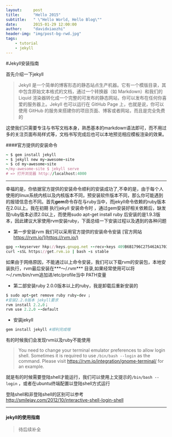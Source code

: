 ```yaml
---
layout:     post
title:      "Hello 2015"
subtitle:   " \"Hello World, Hello Blog\""
date:       2015-01-29 12:00:00
author:     "davidxiaozhi"
header-img: "img/post-bg-rwd.jpg"
tags:
    - tutorial
    - jekyll
---
```


#Jekyll安装指南

首先介绍一下jekyll
>  Jekyll 是一个简单的博客形态的静态站点生产机器。它有一个模版目录，其中包含原始文本格式的文档，通过一个转换器（如 Markdown）和我们的 Liquid 渲染器转化成一个完整的可发布的静态网站，你可以发布在任何你喜爱的服务器上。Jekyll 也可以运行在 GitHub Page 上，也就是说，你可以使用 GitHub 的服务来搭建你的项目页面、博客或者网站，而且是完全免费的

这使我们只需要专注与书写文档本身，熟悉基本的markdown语法即可，而不用过多的关注页面布局样式等，文档书写完成后也可以本地预览相应模板渲染的效果。
</br>

####官方提供的安装命令
```ruby
~ $ gem install jekyll
~ $ jekyll new my-awesome-site
~ $ cd my-awesome-site
~/my-awesome-site $ jekyll serve
# => 打开浏览器 http://localhost:4000
```
***

幸福的是，你依据官方提供的安装命令顺利的安装成功了,不幸的是，由于每个人使用的linux系统内核以及内核版本不同，预安装软件版本不同，那么你可能遇到的报错信息也不同。首先**gem**命令存在与ruby当中，而jekyll命令依赖的ruby版本在2.0以上。我在初期 执行jekyll 安装命令时 ，通过gem安装好相关依赖后，缺发现ruby版本必须2.0以上，而使用sudo apt-get install ruby 后安装的是1.9.3版本，因此建议大家使用rvm安装ruby，下面总结一下安装过程以及遇到的各种问题

-  第一步安装rvm
   我们可以采用官方提供的安装命令安装
   [官方网站 https://rvm.io/](https://rvm.io/)
```ruby
gpg --keyserver hkp://keys.gnupg.net --recv-keys 409B6B1796C275462A1703113804BB82D39DC0E3；
curl -sSL https://get.rvm.io | bash -s stable
```
   如果由于网络原因，不能通过以上命令安装，我们可以下载rvm的安装包，本地安装执行，rvm最后安装在***～/.rvm*** 目录,如果经常使用可以将～/.rvm/bin/rvm追加进/etc/profile当中 PATH变量

- 第二部安装ruby 2.0.0版本以上的ruby，我是卸载后重新安装的
```ruby
$ sudo apt-get remove ruby ruby-dev ;
#安装2.2.0版本 jekyll要求
rvm install 2.2.0；
rvm use 2.2.0 --default
```
- 安装jekyll
```ruby
gem install jekyll #顺利完成哦
```

有的时候我们会发现rvm以及ruby不能使用
>You need to change your terminal emulator preferences to allow login shell.
>Sometimes it is required to use `/bin/bash --login` as the command.
>Please visit https://rvm.io/integration/gnome-terminal/ for an example.

就是有的时候需要登陆shell才能运行，我们可以使用上文提示的`/bin/bash --login` ，或者在ubuntu终端配置以登陆shell方式运行

登陆shell和非登陆shell的区别可以参考<http://smilejay.com/2012/10/interactive-shell-login-shell>

---

#### jekyll的使用指南

>待后续补全
